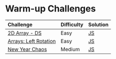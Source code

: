 # Warm-up Challenges

| Challenge                                                                                       | Difficulty | Solution                              |
| :---------------------------------------------------------------------------------------------- | :--------- | :------------------------------------ |
| [2D Array - DS](https://www.hackerrank.com/challenges/2d-array/problem)                         | Easy       | [JS](./2d-array-ds/index.js)          |
| [Arrays: Left Rotation](https://www.hackerrank.com/challenges/ctci-array-left-rotation/problem) | Easy       | [JS](./arrays-left-rotation/index.js) |
| [New Year Chaos](https://www.hackerrank.com/challenges/new-year-chaos/problem)                  | Medium     | [JS](./new-year-chaos/index.js)       |
